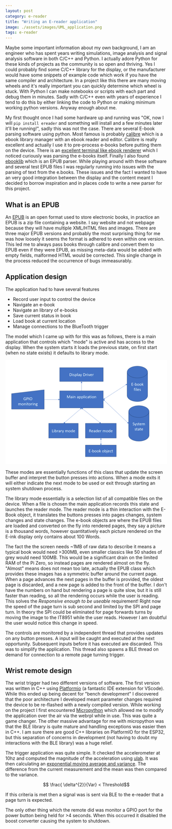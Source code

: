 ```yaml
---
layout: post
category: e-reader
title: "Writing an E-reader application"
image: ./assets/images/UML_application.png
tags: e-reader
---
```



Maybe some important information about my own background, I am an engineer who has spent years writing simulations, image analysis and signal analysis software in both C/C++ and Python. I actually adore Python for these kinds of projects as the community is so open and thriving. Yes I could probably find some C/C++ library for the display, or the manufacturer would have some snippets of example code which work if you have the same compiler and architecture. In a project like this there are many moving wheels and it's really important you can quickly determine which wheel is stuck. With Python I can make notebooks or scripts with each part and debug them in minutes. Sadly with C/C++ even with years of experience I tend to do this by either linking the code to Python or making minimum working python versions. Anyway enough about me.


My first thought once I had some hardware up and running was "OK, now I will `pip install ereader` and something will install and a few minutes later it'll be running!", sadly this was not the case. There are several E-book parsing software using python. Most famous is probably [calibre](https://calibre-ebook.com/) which is a ebook library manager with an ebook reader and editor. Calibre is really excellent and actually I use it to pre-process e-books before putting them on the device. There is an [excellent terminal like ebook renderer](https://github.com/wustho/epr) which I noticed curiously was parsing the e-books itself. Finally I also found [ebooklib](http://docs.sourcefabric.org/projects/ebooklib/en/latest/index.html) which is an EPUB parser. While playing around with these software and several test EPUB files I was regularly running into issues with the parsing of text from the e.books. These issues and the fact I wanted to have an very good integration between the display and the content meant I decided to borrow inspiration and in places code to write a new parser for this project.


## What is an EPUB
An [EPUB](https://en.wikipedia.org/wiki/EPUB) is an open format used to store electronic books, in practice an EPUB is a zip file containing a website. I say website and not webpage because they will have multiple XML/HTML files and images. There are three major EPUB versions and probably the most surprising thing for me was how loosely it seems the format is adhered to even within one version. This led me to always pass books through calibre and convert them to EPUB even if they were EPUB, as missing meta-data would be added with empty fields, malformed HTML would be corrected. This single change in the process reduced the occurrence of bugs immeasurably. 

## Application design
The application had to have several features

- Record user input to control the device
- Navigate an e-book
- Navigate an library of e-books
- Save current status in book
- Load book at current location
- Manage connections to the BlueTooth trigger

The model which I came up with for this was as follows, there is a main application that controls which "mode" is active and has access to the display. When the system starts it loads the previous state, on first start (when no state exists) it defaults to library mode. 

![](./assets/images/UML_application.png)

These modes are essentially functions of this class that update the screen buffer and interpret the button presses into actions. When a mode exits it will either indicate the next mode to be used or exit through starting an system shutdown process.

The library mode essentially is a selection list of all compatible files on the device. When a file is chosen the main application records this state and launches the reader mode. The reader mode is a thin interaction with the E-Book object, it translates the buttons presses into pages changes, system changes and state changes. The e-book objects are where the EPUB files are loaded and converted on the fly into rendered pages, they say a picture is a thousand words, however quantitatively each picture rendered on the E-ink display only contains about 100 Words.

The fact the the screen needs ~1MB of raw data to describe it means a typical book would need >300MB, even smaller classics like 50 shades of grey would need 100MB. This would be a significant drain on the limited RAM of the Pi Zero, so instead pages are rendered almost on the fly. "Almost" means does not mean too late, actually the EPUB class which provides these images has a symmetric buffer around the current page. When a page advances the next pages in the buffer is provided, the oldest page is discarded, and a new page is added to the front of the buffer. I don't have the numbers on hand but rendering a page is quite slow, but it is still faster than reading, so all the rendering occurs while the user is reading. This solves the *Responsive enough to be useable* requirement! Right now the speed of the page turn is sub second and limited by the SPI and page turn. In theory the SPI could be eliminated for page forwards turns by moving the image to the IT8951 while the user reads. However I am doubtful the user would notice this change in speed.

The controls are monitored by a independent thread that provides updates on any button presses. A input will be caught and executed at the next opportunity. Subsequent inputs before it has executed are discarded. This was to simplify the application. This thread also spawns a BLE thread on demand for connection to a remote page turning trigger.

## Wrist remote design
The wrist trigger had two different versions of software. The first version was written in C++ using [Platformio](https://platformio.org/) (a fantastic IDE extension for VScode). While this ended up being decent for "bench development" I discovered that the poor architecture I developed meant parameter changes required the device to be re-flashed with a newly compiled version. While working on the project I first encountered [Micropython](https://micropython.org/) which allowed me to modify the application over the air via the webrpl while in use. This was quite a game changer.
The other massive advantage for me with micropython was that the BLE library is quite mature and handling exceptions was easier then in C++. I am sure there are good C++ libraries on PlatformIO for the ESP32, but this separation of concerns in development (not having to doubt my interactions with the BLE library) was a huge relief.

The trigger application was quite simple. It checked the accelerometer at 10hz and computed the magnitude of the acceleration using [ulab](https://github.com/v923z/micropython-ulab). It was then calculating an [exponential moving average and variance](https://en.wikipedia.org/wiki/Moving_average#Exponentially_weighted_moving_variance_and_standard_deviation). The difference from the current measurement and the mean was then compared to the variance. 

$$ \frac{ \delta^{2}}{Var} < Threshold$$


If this criteria is met then a signal was is sent via BLE to the e-reader that a page turn is expected.

The only other thing which the remote did was monitor a GPIO port for the power button being held for >4 seconds. When this occurred it disabled the boost converter causing the system to shutdown.